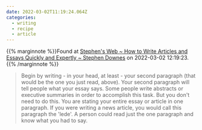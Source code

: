 ```yaml
---
date: 2022-03-02T11:19:24.064Z
categories:
  - writing
  - recipe
  - article
---
```

{{% marginnote %}}Found at [Stephen's Web ~ How to Write Articles and Essays Quickly and Expertly ~ Stephen Downes](https://www.downes.ca/post/38526) on 2022-03-02 12:19:23.{{% /marginnote %}}

> Begin by writing - in your head, at least - your second paragraph (that would be the one you just read, above). Your second paragraph will tell people what your essay says. Some people write abstracts or executive summaries in order to accomplish this task. But you don't need to do this. You are stating your entire essay or article in one paragraph. If you were writing a news article, you would call this paragraph the 'lede'. A person could read just the one paragraph and know what you had to say.

